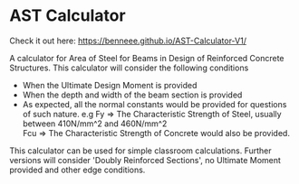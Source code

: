 # AST Calculator
Check it out here: https://benneee.github.io/AST-Calculator-V1/

A calculator for Area of Steel for Beams in Design of Reinforced Concrete Structures.
This calculator will consider the following conditions

- When the Ultimate Design Moment is provided
- When the depth and width of the beam section is provided
- As expected, all the normal constants would be provided for questions of such nature.
e.g Fy => The Characteristic Strength of Steel, usually between 410N/mm^2 and 460N/mm^2  
    Fcu => The Characteristic Strength of Concrete would also be provided.

This calculator can be used for simple classroom calculations. Further versions will consider 'Doubly Reinforced Sections', no Ultimate Moment provided and other edge conditions.
